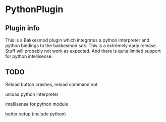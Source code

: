 # PythonPlugin

## Plugin info
This is a Bakkesmod plugin which integrates a python interpreter and python bindings to the bakkesmod sdk. This is a extremely early release. Stuff will probably not work as expected. And there is quite limited support for python intellisense.

## TODO
Reload button crashes, reload command not

unload python interpreter

intellisense for python module

better setup (include python)
